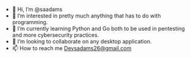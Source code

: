 - 👋 Hi, I’m @saadams
- 👀 I’m interested in pretty much anything that has to do with programming.
- 🌱 I’m currently learning Python and Go both to be used in pentesting and more cybersecurity practices.
- 💞️ I’m looking to collaborate on any desktop application.
- 📫 How to reach me Devsadams26@gmail.com

<!---
saadams/saadams is a ✨ special ✨ repository because its `README.md` (this file) appears on your GitHub profile.
You can click the Preview link to take a look at your changes.
--->
